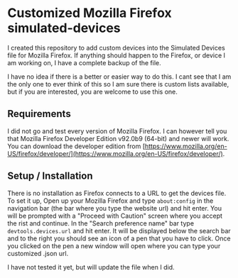 # Customized Mozilla Firefox simulated-devices
I created this repository to add custom devices into the Simulated Devices file for Mozilla Firefox. If anything should happen to the Firefox, or device I am working on, I have a complete backup of the file.

I have no idea if there is a better or easier way to do this.
I cant see that I am the only one to ever think of this so I am sure there is custom lists available, but if you are interested, you are welcome to use this one.

## Requirements
I did not go and test every version of Mozilla Firefox. I can however tell you that Mozilla Firefox Developer Edition v92.0b9 (64-bit) and newer will work.
You can download the developer edition from [https://www.mozilla.org/en-US/firefox/developer/](https://www.mozilla.org/en-US/firefox/developer/).

## Setup / Installation
There is no installation as Firefox connects to a URL to get the devices file.
To set it up, Open up your Mozilla Firefox and type `about:config` in the navigation bar (the bar where you type the website url) and hit enter.
You will be prompted with a "Proceed with Caution" screen where you accept the rist and continue.
In the "Search preference name" bar type `devtools.devices.url` and hit enter.
It will be displayed below the search bar and to the right you should see an icon of a pen that you have to click. Once you clicked on the pen a new window will open where you can type your customized .json url.

I have not tested it yet, but will update the file when I did.
